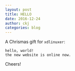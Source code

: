 ```yaml
---
layout: post
title: HELLO
date: 2016-12-24
author: ckj
categories: blog
---
```


A Chrismas gift for `xdlinuxer`:

```
hello, world!
the new website is online now.
```

Cheers!
